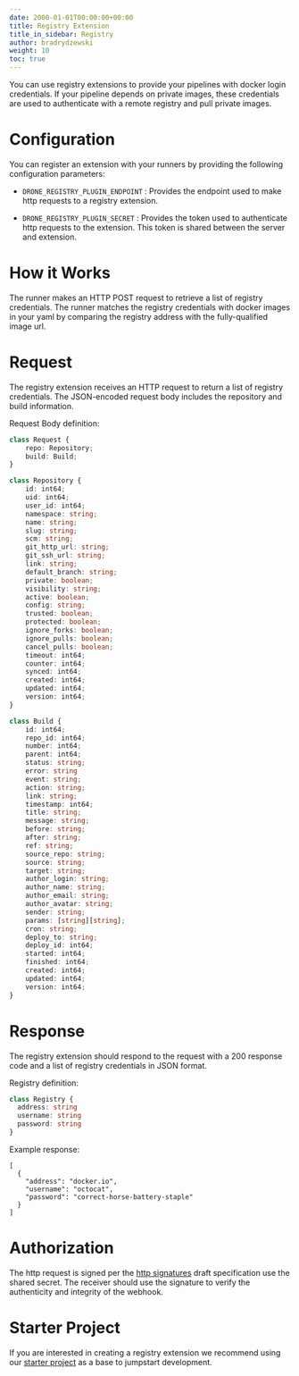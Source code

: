 ```yaml
---
date: 2000-01-01T00:00:00+00:00
title: Registry Extension
title_in_sidebar: Registry
author: bradrydzewski
weight: 10
toc: true
---
```


You can use registry extensions to provide your pipelines with docker login credentials. If your pipeline depends on private images, these credentials are used to authenticate with a remote registry and pull private images.

# Configuration

You can register an extension with your runners by providing the following configuration parameters:

* `DRONE_REGISTRY_PLUGIN_ENDPOINT`
  : Provides the endpoint used to make http requests to a registry extension.

* `DRONE_REGISTRY_PLUGIN_SECRET`
  : Provides the token used to authenticate http requests to the extension. This token is shared between the server and extension.

# How it Works

The runner makes an HTTP POST request to retrieve a list of registry credentials. The runner matches the registry credentials with docker images in your yaml by comparing the registry address with the fully-qualified image url.

# Request

The registry extension receives an HTTP request to return a list of registry credentials. The JSON-encoded request body includes the repository and build information.

Request Body definition:

```typescript  {linenos=table}
class Request {
    repo: Repository;
    build: Build;
}
```

```typescript  {linenos=table}
class Repository {
    id: int64;
    uid: int64;
    user_id: int64;
    namespace: string;
    name: string;
    slug: string;
    scm: string;
    git_http_url: string;
    git_ssh_url: string;
    link: string;
    default_branch: string;
    private: boolean;
    visibility: string;
    active: boolean;
    config: string;
    trusted: boolean;
    protected: boolean;
    ignore_forks: boolean;
    ignore_pulls: boolean;
    cancel_pulls: boolean;
    timeout: int64;
    counter: int64;
    synced: int64;
    created: int64;
    updated: int64;
    version: int64;
}
```

```typescript  {linenos=table}
class Build {
    id: int64;
    repo_id: int64;
    number: int64;
    parent: int64;
    status: string;
    error: string
    event: string;
    action: string;
    link: string;
    timestamp: int64;
    title: string;
    message: string;
    before: string;
    after: string;
    ref: string;
    source_repo: string;
    source: string;
    target: string;
    author_login: string;
    author_name: string;
    author_email: string;
    author_avatar: string;
    sender: string;
    params: [string][string];
    cron: string;
    deploy_to: string;
    deploy_id: int64;
    started: int64;
    finished: int64;
    created: int64;
    updated: int64;
    version: int64;
}
```

# Response

The registry extension should respond to the request with a 200 response code and a list of registry credentials in JSON format.

Registry definition:

```typescript  {linenos=table}
class Registry {
  address: string
  username: string
  password: string
}
```

Example response:

```
[
  {
    "address": "docker.io",
    "username": "octocat",
    "password": "correct-horse-battery-staple"
  }
]
```

# Authorization

The http request is signed per the [http signatures](https://tools.ietf.org/html/draft-cavage-http-signatures-10) draft specification use the shared secret. The receiver should use the signature to verify the authenticity and integrity of the webhook.

# Starter Project

If you are interested in creating a registry extension we recommend using our [starter project](https://github.com/drone/boilr-registry) as a base to jumpstart development.
